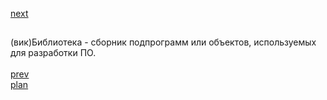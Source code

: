 <a href="06.md">next</a>

<h2></h2>

<div>
(вик)Библиотека - сборник подпрограмм или объектов, используемых для разработки ПО.
</div>

<br/>
<a href="04.md">prev</a>
<br/>
<a href="00.md">plan</a>
